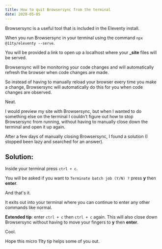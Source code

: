 ```yaml
---
title: How to quit Browsersync from the terminal
date: 2020-05-05
---
```


Browsersync is a useful tool that is included in the Eleventy install.

When you run Browsersync in your terminal using the command `npx @11ty/eleventy --serve`.

You will be provided a link to open up a localhost where your **_site** files will be served.

Browsersync will be monitoring your code changes and will automatically refresh the browser when code changes are made.

So instead of having to manually reload your browser every time you make a change, Browsersync will automatically do this for you when code changes are observed.

Neat.

I would preview my site with Browsersync, but when I wanted to do something else on the terminal I couldn't figure out how to stop Browsersync from running, without having to manually close down the terminal and open it up again.

After a few days of manually closing Browsersync, I found a solution (I stopped been lazy and searched for an answer).

## **Solution:**

Inside your terminal press `ctrl + c`.

You will be asked if you want to `Terminate batch job (Y/N) ?`
press **y** then **enter**.

And that's it.

It exits out into your terminal where you can continue to enter any other commands like normal.

**Extended tip**: enter `ctrl + c` then `ctrl + c` again. This will also close down Browsersync without having to move your fingers to **y** then **enter**.

Cool.

Hope this micro 11ty tip helps some of you out.